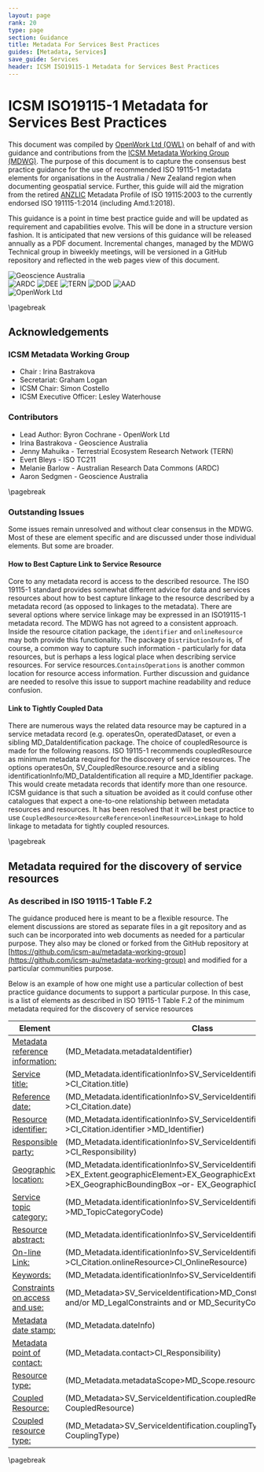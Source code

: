 ```yaml
---
layout: page
rank: 20
type: page
section: Guidance
title: Metadata For Services Best Practices
guides: [Metadata, Services]
save_guide: Services
header: ICSM ISO19115-1 Metadata for Services Best Practices
---
```


# ICSM ISO19115-1 Metadata for Services Best Practices

This document was compiled by [OpenWork Ltd (OWL)](http://openwork.nz) on behalf of and with guidance and contributions from the [ICSM Metadata Working Group (MDWG)](https://www.icsm.gov.au/what-we-do/metadata-working-group). The purpose of this document is to capture the consensus best practice guidance for the use of recommended ISO 19115-1 metadata elements for organisations in the Australia / New Zealand region when documenting geospatial service. Further, this guide will aid the migration from the retired [ANZLIC](https://www.anzlic.gov.au/) Metadata Profile of ISO 19115:2003 to the currently endorsed ISO 191115-1:2014 (including Amd.1:2018).

This guidance is a point in time best practice guide and will be updated as requirement and capabilities evolve. This will be done in a structure version fashion. It is anticipated that new versions of this guidance will be released annually as a PDF document. Incremental changes, managed by the MDWG Technical group in biweekly meetings, will be versioned in a GitHub repository and reflected in the web pages view of this document.

![Geoscience Australia](../images/GA.jpg)  
![ARDC](../images/ARDC.png)  ![DEE](../images/DeptEngEnv.png) 
![TERN](../images/TERN.png)  ![DOD](../images/dod.jpg)  ![AAD](../images/aad.png)  
 ![OpenWork Ltd](../images/openwork.png) 
 
\pagebreak

## Acknowledgements

### ICSM Metadata Working Group 

- Chair :  Irina Bastrakova
- Secretariat:  Graham Logan
- ICSM Chair:  Simon Costello
- ICSM Executive Officer: Lesley Waterhouse

### Contributors

- Lead Author: Byron Cochrane - OpenWork Ltd
- Irina Bastrakova - Geoscience Australia
- Jenny Mahuika - Terrestrial Ecosystem Research Network (TERN)
- Evert Bleys - ISO TC211
- Melanie Barlow - Australian Research Data Commons (ARDC)
- Aaron Sedgmen - Geoscience Australia

\pagebreak

### Outstanding Issues

Some issues remain unresolved and without clear consensus in the MDWG. Most of these are element specific and are discussed under those individual elements. But some are broader.

#### How to Best Capture Link to Service Resource
Core to any metadata record is access to the described resource. The ISO 19115-1 standard provides somewhat different advice for data and services resources about how to best capture linkage to the resource described by a metadata record (as opposed to linkages to the metadata).  There are several options where service linkage may be expressed in an ISO19115-1 metadata record. The MDWG has not agreed to a consistent approach. Inside the resource citation package, the `identifier` and `onlineResource` may both provide this functionality. The package `DistributionInfo` is, of course, a common way to capture such information - particularly for data resources, but is perhaps a less logical place when describing service resources. For service resources.`ContainsOperations` is another common location for resource access information. Further discussion and guidance are needed to resolve this issue to support machine readability and reduce confusion.

#### Link to Tightly Coupled Data
There are numerous ways the related data resource may be captured in a service metadata record (e.g. operatesOn, operatedDataset, or even a sibling MD_DataIdentification package. The choice of coupledResource is made for the following reasons. ISO 19115-1 recommends coupledResource as minimum metadata required for the discovery of service resources. The options operatesOn, SV_CoupledResource.resource and a sibling identificationInfo/MD_DataIdentification all require a MD_Identifier package. This would create metadata records that identify more than one resource. ICSM guidance is that such a situation be avoided as it could confuse other catalogues that expect a one-to-one relationship between metadata resources and resources.
It has been resolved that it will be best practice to use `CoupledResource>ResourceReference>onlineResource>Linkage` to hold linkage to metadata for tightly coupled resources. 

\pagebreak

## Metadata required for the discovery of service resources
### As described in ISO 19115-1 Table F.2

The guidance produced here is meant to be a flexible resource. The element discussions are stored as separate files in a git repository and as such can be incorporated into web documents as needed for a particular purpose. They also may be cloned or forked from the GitHub repository at [https://github.com/icsm-au/metadata-working-group](https://github.com/icsm-au/metadata-working-group) and modified for a particular communities purpose.

Below is an example of how one might use a particular collection of best practice guidance documents to support a particular purpose. In this case, is a list of elements as described in ISO 19115-1 Table F.2 of the minimum metadata required for the discovery of service resources

| **Element**   | **Class** | 
| ------------- | ------------------------ |
| [Metadata reference information:](./MetadataIdentifier) |  (MD_Metadata.metadataIdentifier) |
| [Service title:](./ResourceTitle) | (MD_Metadata.identificationInfo>SV_ServiceIdentification.citation >CI_Citation.title) |
| [Reference date:](./ResourceDate) | (MD_Metadata.identificationInfo>SV_ServiceIdentification.citation >CI_Citation.date) |
| [Resource identifier:](./ResourceIdentifier) | (MD_Metadata.identificationInfo>SV_ServiceIdentification.citation >CI_Citation.identifier >MD_Identifier) |
| [Responsible party:](./ResourceResponsibleParty) | (MD_Metadata.identificationInfo>SV_ServiceIdentification.pointOfContact >CI_Responsibility) |
| [Geographic location:](./ResourceExtent) | (MD_Metadata.identificationInfo>SV_ServiceIdentification.extent >EX_Extent.geographicElement>EX_GeographicExtent >EX_GeographicBoundingBox –or- EX_GeographicDescription) | 
| [Service topic category:](./TopicCategory) | (MD_Metadata.identificationInfo>SV_ServiceIdentification.topicCategory >MD_TopicCategoryCode) |
| [Resource abstract:](./Abstract) | (MD_Metadata.identificationInfo>SV_ServiceIdentification. abstract) |
| [On-line Link:](./class-CI_OnlineResource) | (MD_Metadata.identificationInfo>SV_ServiceIdentification.citation >CI_Citation.onlineResource>CI_OnlineResource) |
| [Keywords:](./Keywords) | (MD_Metadata.identificationInfo>SV_ServiceIdentification>MD_Keywords) |
| [Constraints on access and use:](./class-MD_Constraints) | (MD_Metadata>SV_ServiceIdentification>MD_Constraints.useLimitations and/or MD_LegalConstraints and or MD_SecurityConstraints) |
| [Metadata date stamp:](./MetadataDate) | (MD_Metadata.dateInfo) |
| [Metadata point of contact:](./MetadataContact) | (MD_Metadata.contact>CI_Responsibility) |
| [Resource type:](./MetadataScope) | (MD_Metadata.metadataScope>MD_Scope.resourceScope) |
| [Coupled Resource:](./CoupledResource) | (MD_Metadata>SV_ServiceIdentification.coupledResource>SV-CoupledResource) |
| [Coupled resource type:](./CouplingType) | (MD_Metadata>SV_ServiceIdentification.couplingType>SV-CouplingType) |

\pagebreak
